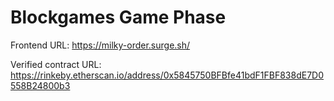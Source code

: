 # Blockgames Game Phase 

Frontend URL: https://milky-order.surge.sh/

Verified contract URL: https://rinkeby.etherscan.io/address/0x5845750BFBfe41bdF1FBF838dE7D0558B24800b3
